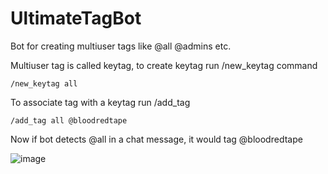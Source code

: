 # UltimateTagBot

Bot for creating multiuser tags like @all @admins etc.

Multiuser tag is called keytag, to create keytag run /new_keytag command

```
/new_keytag all
```

To associate tag with a keytag run /add_tag
```
/add_tag all @bloodredtape
```

Now if bot detects @all in a chat message, it would tag @bloodredtape

![image](https://user-images.githubusercontent.com/39655374/189541930-15c53238-0584-4076-8f54-d1546996b628.png)

